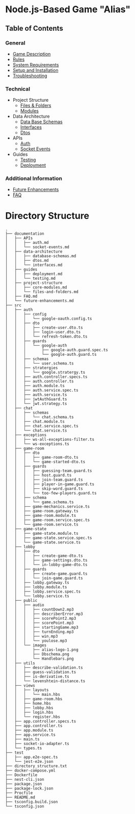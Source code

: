 # Node.js-Based Game "Alias"

## Table of Contents

### General

- [Game Description](../../README.md#game-description)
- [Rules](../../README.md#rules)
- [System Requirements](../../README.md#system-requirements)
- [Setup and Installation](../../README.md#system-requirements#setup-and-installation)
- [Troubleshooting](../../README.md#system-requirements#troubleshooting)

### Technical

- Project Structure
    - [Files & Folders](#directory-structure)
    - [Modules](./core-modules.md#core-modules)
- Data Architecture
    - [Data Base Schemas](../data-architecture/database-schemas.md#structure)
    - [Interfaces](../data-architecture/interfaces.md#game-interfaces-documentation)
    - [Dtos](../data-architecture/dtos.md#dtos)
- APIs
    - [Auth](../APIs/auth.md#authentication)
    - [Socket Events](../APIs/socket-events.md#socket-events-documentation)
- Guides
    - [Testing](../guides/testing.md#running-tests-in-nestjs-with-jest)
    - [Deployment](../guides/deployment.md#deploying-a-nestjs-application-to-aws-ec2)

### Additional Information

- [Future Enhancements](../future-enhancements.md#future-enhancements)
- [FAQ](../FAQ.md#faq)


# Directory Structure

```
.
├── documentation
│   ├── APIs
│   │   ├── auth.md
│   │   └── socket-events.md
│   ├── data-architecture
│   │   ├── database-schemas.md
│   │   ├── dtos.md
│   │   └── interfaces.md
│   ├── guides
│   │   ├── deployment.md
│   │   └── testing.md
│   ├── project-structure
│   │   ├── core-modules.md
│   │   └── files-and-folders.md
│   ├── FAQ.md
│   └── future-enhancements.md
├── src
│   ├── auth
│   │   ├── config
│   │   │   └── google-oauth.config.ts
│   │   ├── dto
│   │   │   ├── create-user.dto.ts
│   │   │   ├── login-user.dto.ts
│   │   │   └── refresh-token.dto.ts
│   │   ├── guards
│   │   │   └── google-auth
│   │   │       ├── google-auth.guard.spec.ts
│   │   │       └── google-auth.guard.ts
│   │   ├── schemas
│   │   │   └── user.schema.ts
│   │   ├── stratergies
│   │   │   └── google.stratergy.ts
│   │   ├── auth.controller.specs.ts
│   │   ├── auth.controller.ts
│   │   ├── auth.module.ts
│   │   ├── auth.service.spec.ts
│   │   ├── auth.service.ts
│   │   ├── jwtAuthGuard.ts
│   │   └── jwt.strategy.ts
│   ├── chat
│   │   ├── schemas
│   │   │   └── chat.schema.ts
│   │   ├── chat.module.ts
│   │   ├── chat.service.spec.ts
│   │   └── chat.service.ts
│   ├── exceptions
│   │   ├── ws-all-exceptions-filter.ts
│   │   └── ws-exceptions.ts
│   ├── game-room
│   │   ├── dto
│   │   │   ├── game-room-dto.ts
│   │   │   └── game-started-dto.ts
│   │   ├── guards
│   │   │   ├── guessing-team.guard.ts
│   │   │   ├── host.guard.ts
│   │   │   ├── join-team.guard.ts
│   │   │   ├── player-in-game.guard.ts
│   │   │   ├── skip-word.guard.ts
│   │   │   └── too-few-players.guard.ts
│   │   ├── schema
│   │   │   └── game.schema.ts
│   │   ├── game-mechanics.service.ts
│   │   ├── game-room.gateway.ts
│   │   ├── game-room.module.ts
│   │   ├── game-room.service.spec.ts
│   │   └── game-room.service.ts
│   ├── game-state
│   │   ├── game-state.module.ts
│   │   ├── game-state.service.spec.ts
│   │   └── game-state.service.ts
│   ├── lobby
│   │   ├── dto
│   │   │   ├── create-game-dto.ts
│   │   │   ├── game-settings.dto.ts
│   │   │   └── in-lobby-game-dto.ts
│   │   ├── guards
│   │   │   ├── create-game.guard.ts
│   │   │   └── join-game.guard.ts
│   │   ├── lobby.gateway.ts
│   │   ├── lobby.module.ts
│   │   ├── lobby.service.spec.ts
│   │   └── lobby.service.ts
│   ├── public
│   │   ├── audio
│   │   │   ├── countDown2.mp3
│   │   │   ├── describerError.mp3
│   │   │   ├── scorePoint2.mp3
│   │   │   ├── scorePoint.mp3
│   │   │   ├── startingGame.mp3
│   │   │   ├── turnEnding.mp3
│   │   │   ├── win.mp3
│   │   │   └── youlose.mp3
│   │   └── images
│   │       ├── alias-logo-1.png
│   │       ├── Dbschema.png
│   │       └── Handlebars.png
│   ├── utils
│   │   ├── describe-validation.ts
│   │   ├── guess-validation.ts
│   │   ├── is-derivative.ts
│   │   └── levenshtein-distance.ts
│   ├── views
│   │   ├── layouts
│   │   │   └── main.hbs
│   │   ├── game-room.hbs
│   │   ├── home.hbs
│   │   ├── lobby.hbs
│   │   ├── login.hbs
│   │   └── register.hbs
│   ├── app.controller.specs.ts
│   ├── app.controller.ts
│   ├── app.module.ts
│   ├── app.service.ts
│   ├── main.ts
│   ├── socket-io-adapter.ts
│   └── types.ts
├── test
│   ├── app.e2e-spec.ts
│   └── jest-e2e.json
├── directory_structure.txt
├── docker-compose.yml
├── Dockerfile
├── nest-cli.json
├── package.json
├── package-lock.json
├── Procfile
├── README.md
├── tsconfig.build.json
└── tsconfig.json
```